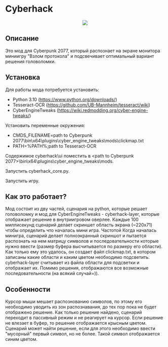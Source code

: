 # Cyberhack

<p align="center">
  <a href="https://youtu.be/4pm9us14dKw">
    <img src="https://github.com/YuriyAgapov/cyberhack/blob/master/media/cyberhack_preview.gif">
  </a>
</p>

## Описание
Это мод для Cyberpunk 2077, который распознает на экране монитора миниигру "Взлом протокола" и подсвечивает оптимальный вариант решения головоломки.

## Установка
Для работы мода потребуется установить:
* Python 3.10 (https://www.python.org/downloads/)
* Tesseract-OCR (https://github.com/UB-Mannheim/tesseract/wiki)
* CyberEngineTweaks (https://wiki.redmodding.org/cyber-engine-tweaks/)

Установить переменные окружения:
* CMDS_FILENAME=path to Cyberpunk 2077\bin\x64\plugins\cyber_engine_tweaks\mods\clickmap.txt
* PATH=%PATH%;path to Tesseract-OCR

Содержимое cyberhack\ui поместить в <path to Cyberpunk 2077>\bin\x64\plugins\cyber_engine_tweaks\mods.

Запустить cyberhack_core.py.

Запустить игру.

## Как это работает?
Мод состоит из дву частей, сценария на python, которые решает головоломку и мод для CyberEngineTweaks - cyberhack-layer, которые отображает решение в внутриигровом оверлее.
Каждые 100 миллисекунд сценарий делает скриншет область экрана (~220x71) чтобы определить что началась мини игра. Частотой 
Когда началась минигра, сценарий делает полноэкранный скриншот и пытается распознать на нем матрицу символов и последовательности которые нужно ввести (размер буфера высчитывается по размеру его области).
Как только ему это удалось, он создает файл clickmap.txt, в котором записаны какие области и каким цветом необходимо подсветить.
cyberhack-layer считывает из файла области для подсветки и отображает их.
Помимо решения, отображаются все возможные последовательности (на всякий случай=)).

## Особенности
Курсор мыши мешает распознованию символов, по этому его необходимо уводить из зон распознавания, до тех пор пока не будет отображено решение. Как только решение найдено, сценарий переходит в пассивный режим и не реагирует на курсор.
Если решение не влезает в буфер, то решение отображается крысным цветом.
Сценарий может найти решение, если для этого необходимо ввести "мусорный" первый символ, но не более. Такой символ отображается синим цветом.
